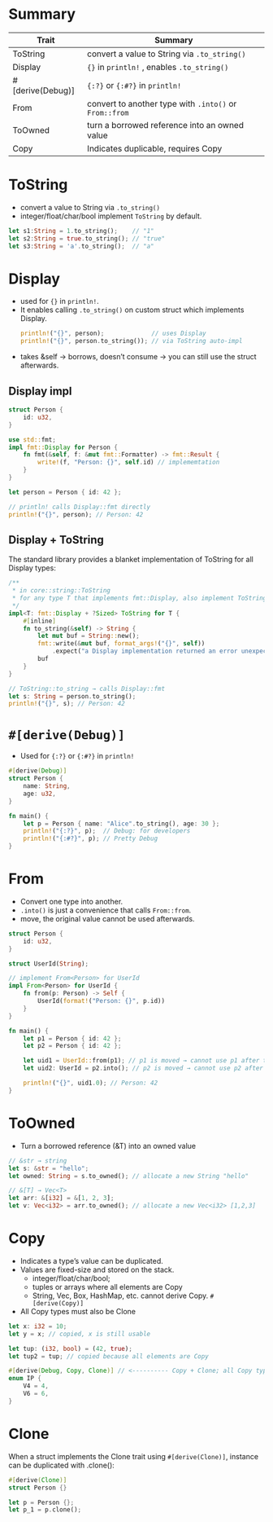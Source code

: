 # Summary

| Trait            | Summary                                                |
| ---------------- | ------------------------------------------------------ |
| ToString         | convert a value to String via `.to_string()`           |
| Display          | `{}` in `println!` , enables `.to_string()`            |
| #[derive(Debug)] | `{:?}` or `{:#?}` in `println!`                        |
| From<T>          | convert to another type with `.into()` or `From::from` |
| ToOwned          | turn a borrowed reference into an owned value          |
| Copy             | Indicates duplicable, requires Copy                    |

# ToString

- convert a value to String via `.to_string()`
- integer/float/char/bool implement `ToString` by default.

```rs
let s1:String = 1.to_string();    // "1"
let s2:String = true.to_string(); // "true"
let s3:String = 'a'.to_string();  // "a"
```

# Display

- used for `{}` in `println!`.
- It enables calling `.to_string()` on custom struct which implements Display.
  ```rs
  println!("{}", person);             // uses Display
  println!("{}", person.to_string()); // via ToString auto-impl
  ```
- takes &self → borrows, doesn’t consume → you can still use the struct afterwards.

## Display impl

```rs
struct Person {
    id: u32,
}

use std::fmt;
impl fmt::Display for Person {
    fn fmt(&self, f: &mut fmt::Formatter) -> fmt::Result {
        write!(f, "Person: {}", self.id) // implememtation
    }
}

let person = Person { id: 42 };

// println! calls Display::fmt directly
println!("{}", person); // Person: 42
```

## Display + ToString

The standard library provides a blanket implementation of ToString for all Display types:

```rs
/**
 * in core::string::ToString
 * for any type T that implements fmt::Display, also implement ToString.
 */
impl<T: fmt::Display + ?Sized> ToString for T {
    #[inline]
    fn to_string(&self) -> String {
        let mut buf = String::new();
        fmt::write(&mut buf, format_args!("{}", self))
            .expect("a Display implementation returned an error unexpectedly");
        buf
    }
}
```

```rs
// ToString::to_string → calls Display::fmt
let s: String = person.to_string();
println!("{}", s); // Person: 42
```

# `#[derive(Debug)]`

- Used for `{:?}` or `{:#?}` in `println!`

```rs
#[derive(Debug)]
struct Person {
    name: String,
    age: u32,
}

fn main() {
    let p = Person { name: "Alice".to_string(), age: 30 };
    println!("{:?}", p);  // Debug: for developers
    println!("{:#?}", p); // Pretty Debug
}
```

# From<T>

- Convert one type into another.
- `.into()` is just a convenience that calls `From::from`.
- move, the original value cannot be used afterwards.

```rs
struct Person {
    id: u32,
}

struct UserId(String);

// implement From<Person> for UserId
impl From<Person> for UserId {
    fn from(p: Person) -> Self {
        UserId(format!("Person: {}", p.id))
    }
}

fn main() {
    let p1 = Person { id: 42 };
    let p2 = Person { id: 42 };

    let uid1 = UserId::from(p1); // p1 is moved → cannot use p1 after this
    let uid2: UserId = p2.into(); // p2 is moved → cannot use p2 after this

    println!("{}", uid1.0); // Person: 42
}
```

# ToOwned

- Turn a borrowed reference (&T) into an owned value

```rs
// &str → string
let s: &str = "hello";
let owned: String = s.to_owned(); // allocate a new String "hello"

// &[T] → Vec<T>
let arr: &[i32] = &[1, 2, 3];
let v: Vec<i32> = arr.to_owned(); // allocate a new Vec<i32> [1,2,3]

```

# Copy

- Indicates a type’s value can be duplicated.
- Values are fixed-size and stored on the stack.
  - integer/float/char/bool;
  - tuples or arrays where all elements are Copy
  - String, Vec, Box, HashMap, etc. cannot derive Copy. `#[derive(Copy)]`
- All Copy types must also be Clone

```rs
let x: i32 = 10;
let y = x; // copied, x is still usable

let tup: (i32, bool) = (42, true);
let tup2 = tup; // copied because all elements are Copy
```

```rs
#[derive(Debug, Copy, Clone)] // <---------- Copy + Clone; all Copy types must also be Clone
enum IP {
    V4 = 4,
    V6 = 6,
}
```

# Clone

When a struct implements the Clone trait using `#[derive(Clone)]`, instance can be duplicated with .clone():

```rs
#[derive(Clone)]
struct Person {}

let p = Person {};
let p_1 = p.clone();
```
